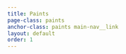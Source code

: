 ```yaml
---
title: Paints
page-class: paints
anchor-class: paints main-nav__link
layout: default
order: 1
---
```

